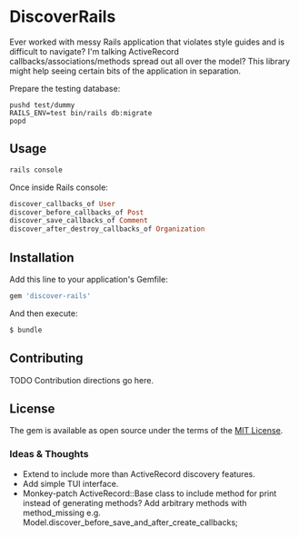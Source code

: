 # DiscoverRails
Ever worked with messy Rails application that violates style guides and is difficult to navigate? I'm talking ActiveRecord callbacks/associations/methods spread out all over the model? This library might help seeing certain bits of the application in separation.

Prepare the testing database:
```
pushd test/dummy
RAILS_ENV=test bin/rails db:migrate
popd
```

## Usage
```bash
rails console
```
Once inside Rails console:
```ruby
discover_callbacks_of User
discover_before_callbacks_of Post
discover_save_callbacks_of Comment
discover_after_destroy_callbacks_of Organization
```

## Installation
Add this line to your application's Gemfile:

```ruby
gem 'discover-rails'
```

And then execute:
```bash
$ bundle
```

## Contributing
TODO Contribution directions go here.

## License
The gem is available as open source under the terms of the [MIT License](https://opensource.org/licenses/MIT).

### Ideas & Thoughts
- Extend to include more than ActiveRecord discovery features.
- Add simple TUI interface.
- Monkey-patch ActiveRecord::Base class to include method for print instead of generating methods?
Add arbitrary methods with method_missing e.g. Model.discover_before_save_and_after_create_callbacks;

